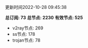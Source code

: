 更新时间2022-10-28 09:45:38

**总订阅: 73**
**总节点: 2230**
**有效节点: 525**
- v2ray节点: 269
- ss节点: 178
- trojan节点: 78
